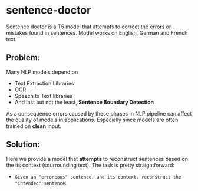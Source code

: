 # sentence-doctor
Sentence doctor is a T5 model that attempts to correct the errors or mistakes found in sentences. Model works on English, German and French text.

## Problem:
Many NLP models depend on
* Text Extraction Libraries
* OCR
* Speech to Text libraries
* And last but not the least, **Sentence Boundary Detection**

As a consequence errors caused by these phases in NLP pipeline can affect the quality of models in applications. Especially since models are often trained on **clean** input.

## Solution:
Here we provide a model that **attempts** to reconstruct sentences based on the its context (sourrounding text). The task is pretty straightforward:
* `Given an "erroneous" sentence, and its context, reconstruct the "intended" sentence`.




